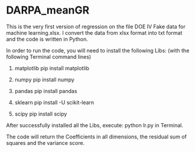 # DARPA_meanGR
This is the very first version of regression on the file DOE IV Fake data for machine learning.xlsx. I convert the data from xlsx format into txt format and the code is written in Python.

In order to run the code, you will need to install the following Libs: (with the following Terminal command lines)
1. matplotlib
pip install matplotlib

2. numpy
pip install numpy

3. pandas
pip install pandas

4. sklearn
pip install -U scikit-learn

5. scipy
pip install scipy

After successfully installed all the Libs, execute: python lr.py in Terminal.

The code will return the Coefficients in all dimensions, the residual sum of squares and the variance score.
